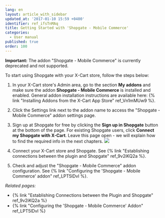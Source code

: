 ```yaml
---
lang: en
layout: article_with_sidebar
updated_at: '2017-01-10 15:59 +0400'
identifier: ref_ifsTnMAq
title: Getting Started with 'Shopgate - Mobile Commerce'
categories:
  - User manual
published: true
order: 100
---
```

**Important:** The addon "Shopgate - Mobile Commerce" is currently deprecated and not supported.

To start using Shopgate with your X-Cart store, follow the steps below:

1.  In your X-Cart store's Admin area, go to the section **My addons** and make sure the addon **Shopgate - Mobile Commerce** is installed and enabled. General addon installation instructions are available here: {% link "Installing Addons from the X-Cart App Store" ref_Vn1mMUw9 %}.

2.  Click the Settings link next to the addon name to access the "Shopgate - Mobile Commerce" addon settings page.

3.  Sign up at Shopgate for free by clicking the **Sign up in Shopgate** button at the bottom of the page. For existing Shopgate users, click **Connect my Shopgate with X-Cart**. Leave this page open - we will explain how to find the required info in the next chapters.
    ![]({{site.baseurl}}/attachments/7505733/7602829.png)

4.  Connect your X-Cart store and Shopgate. See {% link "Establishing connections between the plugin and Shopgate" ref_9v2iKQ2a %}.

5.  Check and adjust the "Shopgate - Mobile Commerce" addon configuration. See {% link "Configuring the 'Shopgate - Mobile Commerce' addon" ref_LPT5lDvl %}.

_Related pages:_

*   {% link "Establishing Connections between the Plugin and Shopgate" ref_9v2iKQ2a %}
*   {% link "Configuring the 'Shopgate - Mobile Commerce' Addon" ref_LPT5lDvl %}
